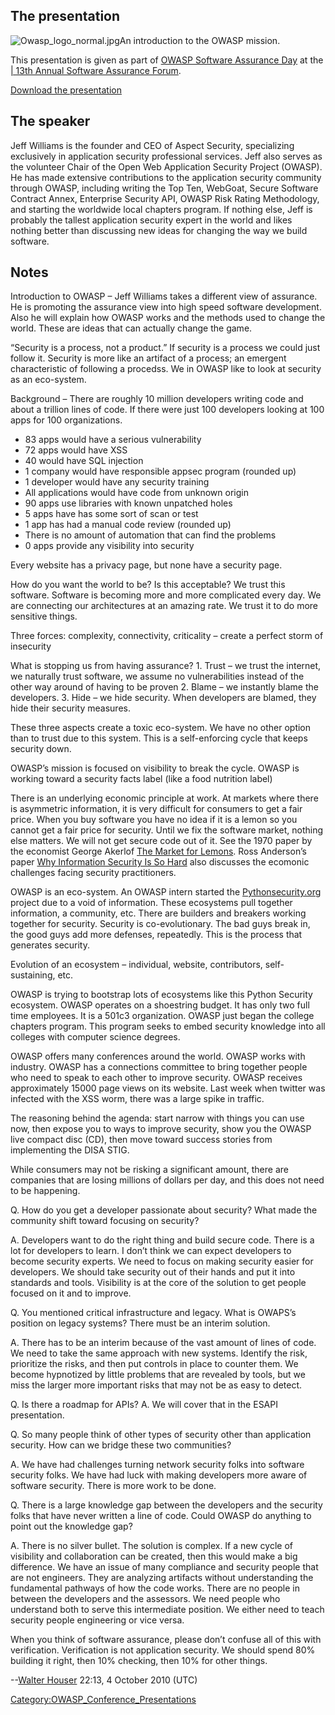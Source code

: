 ## The presentation

![Owasp_logo_normal.jpg](Owasp_logo_normal.jpg
"Owasp_logo_normal.jpg")An introduction to the OWASP mission.

This presentation is given as part of [OWASP Software Assurance
Day](OWASP_Software_Assurance_Day_DC_2010 "wikilink") at the [| 13th
Annual Software Assurance
Forum](https://buildsecurityin.us-cert.gov/bsi/events/1133-BSI.html).

[Download the
presentation](Media:Jeff_Williams_2010-09_OWASP_DHS_SWA_Day_-_OWASP.pptx "wikilink")

## The speaker

Jeff Williams is the founder and CEO of Aspect Security, specializing
exclusively in application security professional services. Jeff also
serves as the volunteer Chair of the Open Web Application Security
Project (OWASP). He has made extensive contributions to the application
security community through OWASP, including writing the Top Ten,
WebGoat, Secure Software Contract Annex, Enterprise Security API, OWASP
Risk Rating Methodology, and starting the worldwide local chapters
program. If nothing else, Jeff is probably the tallest application
security expert in the world and likes nothing better than discussing
new ideas for changing the way we build software.

## Notes

Introduction to OWASP – Jeff Williams takes a different view of
assurance. He is promoting the assurance view into high speed software
development. Also he will explain how OWASP works and the methods used
to change the world. These are ideas that can actually change the game.

“Security is a process, not a product.” If security is a process we
could just follow it. Security is more like an artifact of a process; an
emergent characteristic of following a procedss. We in OWASP like to
look at security as an eco-system.

Background – There are roughly 10 million developers writing code and
about a trillion lines of code. If there were just 100 developers
looking at 100 apps for 100 organizations.

  - 83 apps would have a serious vulnerability
  - 72 apps would have XSS
  - 40 would have SQL injection
  - 1 company would have responsible appsec program (rounded up)
  - 1 developer would have any security training
  - All applications would have code from unknown origin
  - 90 apps use libraries with known unpatched holes
  - 5 apps have has some sort of scan or test
  - 1 app has had a manual code review (rounded up)
  - There is no amount of automation that can find the problems
  - 0 apps provide any visibility into security

Every website has a privacy page, but none have a security page.

How do you want the world to be? Is this acceptable? We trust this
software. Software is becoming more and more complicated every day. We
are connecting our architectures at an amazing rate. We trust it to do
more sensitive things.

Three forces: complexity, connectivity, criticality – create a perfect
storm of insecurity

What is stopping us from having assurance? 1. Trust – we trust the
internet, we naturally trust software, we assume no vulnerabilities
instead of the other way around of having to be proven 2. Blame – we
instantly blame the developers. 3. Hide – we hide security. When
developers are blamed, they hide their security measures.

These three aspects create a toxic eco-system. We have no other option
than to trust due to this system. This is a self-enforcing cycle that
keeps security down.

OWASP’s mission is focused on visibility to break the cycle. OWASP is
working toward a security facts label (like a food nutrition label)

There is an underlying economic principle at work. At markets where
there is asymmetric information, it is very difficult for consumers to
get a fair price. When you buy software you have no idea if it is a
lemon so you cannot get a fair price for security. Until we fix the
software market, nothing else matters. We will not get secure code out
of it. See the 1970 paper by the economist George Akerlof [The Market
for Lemons](http://en.wikipedia.org/wiki/The_Market_for_Lemons). Ross
Anderson’s paper [Why Information Security Is So
Hard](http://www.acsac.org/2001/papers/110.pdf) also discusses the
ecomonic challenges facing security practitioners.

OWASP is an eco-system. An OWASP intern started the
[Pythonsecurity.org](http://www.Pythonsecurity.org) project due to a
void of information. These ecosystems pull together information, a
community, etc. There are builders and breakers working together for
security. Security is co-evolutionary. The bad guys break in, the good
guys add more defenses, repeatedly. This is the process that generates
security.

Evolution of an ecosystem – individual, website, contributors,
self-sustaining, etc.

OWASP is trying to bootstrap lots of ecosystems like this Python
Security ecosystem. OWASP operates on a shoestring budget. It has only
two full time employees. It is a 501c3 organization. OWASP just began
the college chapters program. This program seeks to embed security
knowledge into all colleges with computer science degrees.

OWASP offers many conferences around the world. OWASP works with
industry. OWASP has a connections committee to bring together people who
need to speak to each other to improve security. OWASP receives
approximately 15000 page views on its website. Last week when twitter
was infected with the XSS worm, there was a large spike in traffic.

The reasoning behind the agenda: start narrow with things you can use
now, then expose you to ways to improve security, show you the OWASP
live compact disc (CD), then move toward success stories from
implementing the DISA STIG.

While consumers may not be risking a significant amount, there are
companies that are losing millions of dollars per day, and this does not
need to be happening.

Q. How do you get a developer passionate about security? What made the
community shift toward focusing on security?

A. Developers want to do the right thing and build secure code. There is
a lot for developers to learn. I don’t think we can expect developers to
become security experts. We need to focus on making security easier for
developers. We should take security out of their hands and put it into
standards and tools. Visibility is at the core of the solution to get
people focused on it and to improve.

Q. You mentioned critical infrastructure and legacy. What is OWAPS’s
position on legacy systems? There must be an interim solution.

A. There has to be an interim because of the vast amount of lines of
code. We need to take the same approach with new systems. Identify the
risk, prioritize the risks, and then put controls in place to counter
them. We become hypnotized by little problems that are revealed by
tools, but we miss the larger more important risks that may not be as
easy to detect.

Q. Is there a roadmap for APIs? A. We will cover that in the ESAPI
presentation.

Q. So many people think of other types of security other than
application security. How can we bridge these two communities?

A. We have had challenges turning network security folks into software
security folks. We have had luck with making developers more aware of
software security. There is more work to be done.

Q. There is a large knowledge gap between the developers and the
security folks that have never written a line of code. Could OWASP do
anything to point out the knowledge gap?

A. There is no silver bullet. The solution is complex. If a new cycle of
visibility and collaboration can be created, then this would make a big
difference. We have an issue of many compliance and security people that
are not engineers. They are analyzing artifacts without understanding
the fundamental pathways of how the code works. There are no people in
between the developers and the assessors. We need people who understand
both to serve this intermediate position. We either need to teach
security people engineering or vice versa.

When you think of software assurance, please don’t confuse all of this
with verification. Verification is not application security. We should
spend 80% building it right, then 10% checking, then 10% for other
things.

\--[Walter Houser](User:Walter_Houser "wikilink") 22:13, 4 October 2010
(UTC)

[Category:OWASP_Conference_Presentations](Category:OWASP_Conference_Presentations "wikilink")